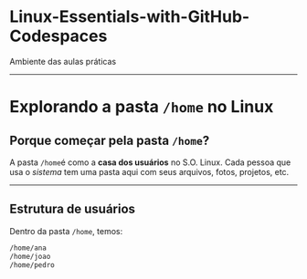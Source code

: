 # Linux-Essentials-with-GitHub-Codespaces
Ambiente das aulas práticas

---

# Explorando a pasta `/home` no Linux

## Porque começar pela pasta `/home`?
A pasta `/home`é como a **casa dos usuários** no S.O. Linux.
Cada pessoa que usa o *sistema* tem uma pasta aqui com seus arquivos, fotos, projetos, etc.

---

## Estrutura de usuários
Dentro da pasta `/home`, temos:

```bash
/home/ana
/home/joao
/home/pedro
